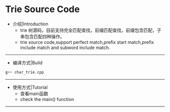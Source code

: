 Trie Source Code
===

* 介绍|Introduction  
  * trie 树源码，目前支持完全匹配查找，前缀匹配查找，前缀包含匹配，子串包含匹配四种操作。  
  * trie source code,support perfect match,prefix start match,prefix include match and subword include match. 

-------

* 编译方式|Build  
 ```cpp
 g++ char_trie.cpp 
 ```
-------

* 使用方式|Tutorial  
  * 查看main函数  
  * check the main() function

-------

